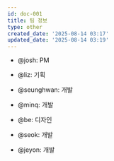 ```yaml
---
id: doc-001
title: 팀 정보
type: other
created_date: '2025-08-14 03:17'
updated_date: '2025-08-14 03:19'
---
```

- @josh: PM
- @liz: 기획
- @seunghwan: 개발
- @minq: 개발
- @be: 디자인

- @seok: 개발
- @jeyon: 개발
